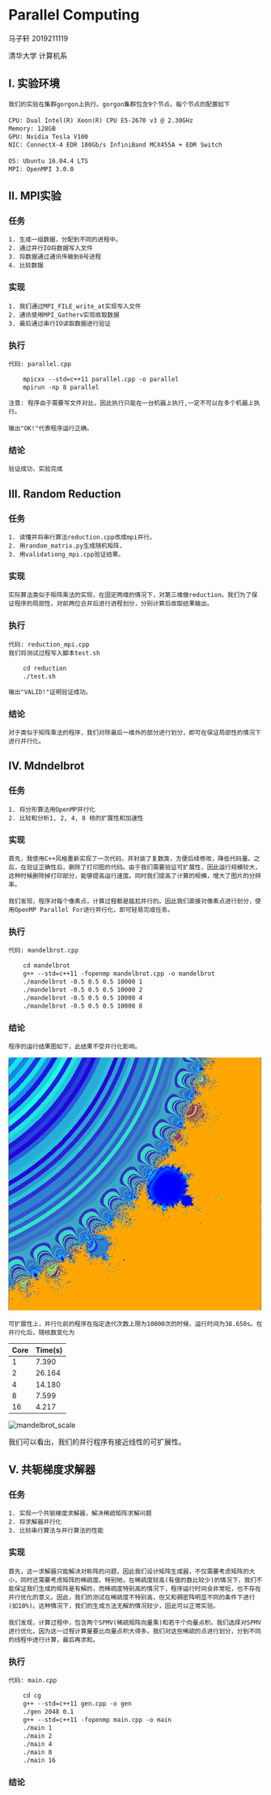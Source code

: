 # Parallel Computing
马子轩 2019211119

清华大学 计算机系

## I. 实验环境
    我们的实验在集群gorgon上执行。gorgon集群包含9个节点。每个节点的配置如下

    CPU: Dual Intel(R) Xeon(R) CPU E5-2670 v3 @ 2.30GHz
    Memory: 128GB
    GPU: Nvidia Tesla V100
    NIC: ConnectX-4 EDR 100Gb/s InfiniBand MCX455A + EDR Switch

    OS: Ubuntu 16.04.4 LTS
    MPI: OpenMPI 3.0.0

## II. MPI实验
### 任务
    1. 生成一组数据，分配到不同的进程中。
    2. 通过并行IO将数据写入文件
    3. 将数据通过通讯传输到0号进程
    4. 比较数据

### 实现
    1. 我们通过MPI_FILE_write_at实现写入文件
    2. 通讯使用MPI_Gatherv实现收取数据
    3. 最后通过串行IO读取数据进行验证

### 执行
    代码: parallel.cpp
    
```shell
    mpicxx --std=c++11 parallel.cpp -o parallel
    mpirun -np 8 parallel
```

    注意: 程序由于需要写文件对比，因此执行只能在一台机器上执行,一定不可以在多个机器上执行。

    输出"OK!"代表程序运行正确。

### 结论
    
    验证成功，实验完成

## III. Random Reduction
### 任务
    1. 读懂并将串行算法reduction.cpp改成mpi并行。
    2. 用random_matrix.py生成随机矩阵，
    3. 用validationg_mpi.cpp验证结果。

### 实现
    实际算法类似于矩阵乘法的实现，在固定两维的情况下，对第三维做reduction。我们为了保证程序的局部性，对前两位合并后进行进程划分，分别计算后收取结果输出。

### 执行
    代码: reduction_mpi.cpp
    我们将测试过程写入脚本test.sh

```shell
    cd reduction
    ./test.sh
```

    输出"VALID!"证明验证成功。

### 结论
    对于类似于矩阵乘法的程序，我们对除最后一维外的部分进行划分，即可在保证局部性的情况下进行并行化。

## IV. Mdndelbrot
### 任务
    1. 将分形算法用OpenMP并行化
    2. 比较和分析1, 2, 4, 8 核的扩展性和加速性

### 实现
    首先，我使用C++风格重新实现了一次代码，并封装了复数类，方便后续修改，降低代码量。之后，在验证正确性后，删除了打印图的代码。由于我们需要验证可扩展性，因此运行规模较大，这种时候删除掉打印部分，能够提高运行速度。同时我们提高了计算的规模，增大了图片的分辨率。

    我们发现，程序对每个像素点，计算过程都是尴尬并行的。因此我们直接对像素点进行划分，使用OpenMP Parallel For进行并行化，即可轻易完成任务。

### 执行
    代码: mandelbrot.cpp

```shell
    cd mandelbrot
    g++ --std=c++11 -fopenmp mandelbrot.cpp -o mandelbrot
    ./mandelbrot -0.5 0.5 0.5 10000 1
    ./mandelbrot -0.5 0.5 0.5 10000 2
    ./mandelbrot -0.5 0.5 0.5 10000 4
    ./mandelbrot -0.5 0.5 0.5 10000 8 
```

### 结论
    程序的运行结果图如下，此结果不受并行化影响。

![mandelbrot_res](figure/mandelbrot_res.png)

    可扩展性上，并行化前的程序在指定迭代次数上限为10000次的时候，运行时间为38.650s。在并行化后，随核数变化为

|Core|Time(s)|
|-|-|
|1|7.390|
|2|26.164|
|4|14.180|
|8|7.599|
|16|4.217|

![mandelbrot_scale](figure/mandelbrot.png)

我们可以看出，我们的并行程序有接近线性的可扩展性。

## V. 共轭梯度求解器
### 任务
    1. 实现一个共轭梯度求解器，解决稀疏矩阵求解问题
    2. 将求解器并行化
    3. 比较串行算法与并行算法的性能

### 实现
    首先，这一求解器只能解决对称阵的问题，因此我们设计矩阵生成器，不仅需要考虑矩阵的大小，同时还需要考虑矩阵的稀疏度。特别地，在稀疏度较高(有值的数比较少)的情况下，我们不能保证我们生成的矩阵是有解的，而稀疏度特别高的情况下，程序运行时间会非常短，也不存在并行优化的意义。因此，我们的测试在稀疏度不特别高，但又和稠密阵明显不同的条件下进行(如10%)。这种情况下，我们的生成方法无解的情况较少，因此可以正常实验。

    我们发现，计算过程中，包含两个SPMV(稀疏矩阵向量乘)和若干个向量点积。我们选择对SPMV进行优化，因为这一过程计算量要比向量点积大得多。我们对这些稀疏的点进行划分，分到不同的线程中进行计算，最后再求和。

### 执行
    代码: main.cpp

```shell
    cd cg
    g++ --std=c++11 gen.cpp -o gen
    ./gen 2048 0.1
    g++ --std=c++11 -fopenmp main.cpp -o main
    ./main 1
    ./main 2
    ./main 4
    ./main 8
    ./main 16
```

### 结论
    